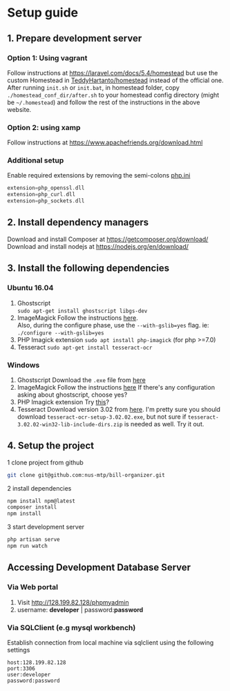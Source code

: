 # Setup guide
## 1. Prepare development server
### Option 1: Using vagrant  
Follow instructions at https://laravel.com/docs/5.4/homestead but use the custom Homestead in [TeddyHartanto/homestead](https://github.com/TeddyHartanto/homestead) instead of the official one. After running `init.sh` or `init.bat`, in homestead folder, copy `./homestead_conf_dir/after.sh` to your homestead config directory (might be `~/.homestead`) and follow the rest of the instructions in the above website.
### Option 2: using xamp  
Follow instructions at https://www.apachefriends.org/download.html  
### Additional setup
Enable required extensions by removing the semi-colons [php.ini](http://lmgtfy.com/?q=where+is+php.ini)

```php
extension=php_openssl.dll
extension=php_curl.dll
extension=php_sockets.dll
```

## 2. Install dependency managers
Download and install Composer at https://getcomposer.org/download/  
Download and install nodejs at https://nodejs.org/en/download/

## 3. Install the following dependencies
### Ubuntu 16.04
1. Ghostscript  
   `sudo apt-get install ghostscript libgs-dev`
2. ImageMagick
   Follow the instructions [here](https://www.imagemagick.org/script/install-source.php).  
   Also, during the configure phase, use the `--with-gslib=yes` flag. ie: `./configure --with-gslib=yes`
3. PHP Imagick extension
   `sudo apt install php-imagick` (for php >=7.0)
4. Tesseract
   `sudo apt-get install tesseract-ocr`

### Windows
1. Ghostscript
   Download the `.exe` file from [here](https://sourceforge.net/projects/ghostscript/files/GPL%20Ghostscript/9.09/)
2. ImageMagick
   Follow the instructions [here](https://www.imagemagick.org/script/download.php#windows)
   If there's any configuration asking about ghostscript, choose yes?
3. PHP Imagick extension
   Try [this](https://refreshless.com/blog/imagick-pecl-imagemagick-windows/)?
4. Tesseract
   Download version 3.02 from [here](https://sourceforge.net/projects/tesseract-ocr-alt/files/). I'm pretty sure you should download `tesseract-ocr-setup-3.02.02.exe`, but not sure if `tesseract-3.02.02-win32-lib-include-dirs.zip` is needed as well. Try it out.

## 4. Setup the project
1 clone project from github
```bash
git clone git@github.com:nus-mtp/bill-organizer.git
```
2 install dependencies
```bash
npm install npm@latest
composer install
npm install
```
3 start development server
```bash
php artisan serve
npm run watch
```

## Accessing Development Database Server

### Via Web portal
1. Visit http://128.199.82.128/phpmyadmin
2. username: **developer** | password:**password**

### Via SQLClient (e.g mysql workbench)
Establish connection from local machine via sqlclient using the following settings
```
host:128.199.82.128
port:3306
user:developer 
password:password
```
